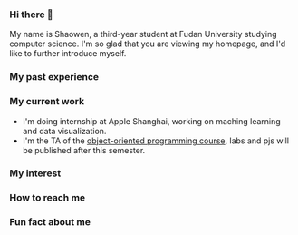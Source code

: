 ### Hi there 👋

My name is Shaowen, a third-year student at Fudan University studying computer science. I'm so glad that you are viewing my homepage, and I'd like to further introduce myself.

### My past experience

### My current work

- I'm doing internship at Apple Shanghai, working on maching learning and data visualization.
- I'm the TA of the [object-oriented programming course](https://outsider565.notion.site/outsider565/2022-7a3c38d0453a4ec7898f4ea2d643fa48), labs and pjs will be published after this semester.

### My interest

### How to reach me

### Fun fact about me





<!--
**Outsider565/Outsider565** is a ✨ _special_ ✨ repository because its `README.md` (this file) appears on your GitHub profile.

Here are some ideas to get you started:

- 🔭 I’m currently working on ...
- 🌱 I’m currently learning ...
- 👯 I’m looking to collaborate on ...
- 🤔 I’m looking for help with ...
- 💬 Ask me about ...
- 📫 How to reach me: ...
- 😄 Pronouns: ...
- ⚡ Fun fact: ...
-->
